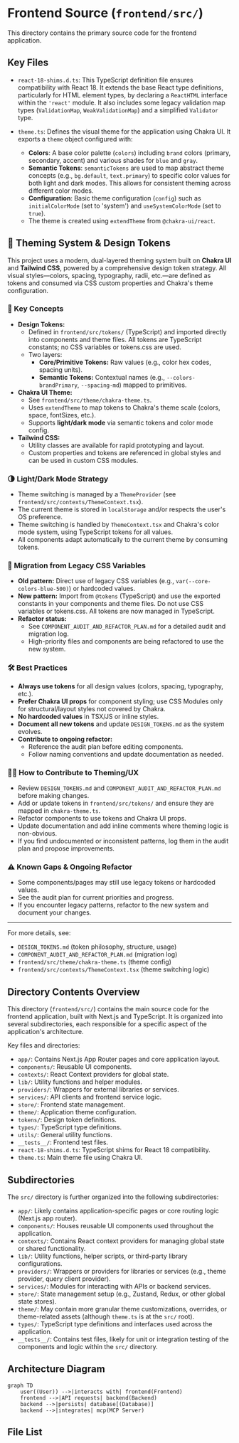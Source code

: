 # Frontend Source (`frontend/src/`)

This directory contains the primary source code for the frontend application.

## Key Files

- `react-18-shims.d.ts`: This TypeScript definition file ensures compatibility with React 18. It extends the base React type definitions, particularly for HTML element types, by declaring a `ReactHTML` interface within the `'react'` module. It also includes some legacy validation map types (`ValidationMap`, `WeakValidationMap`) and a simplified `Validator` type.

- `theme.ts`: Defines the visual theme for the application using Chakra UI. It exports a `theme` object configured with:
  - **Colors**: A base color palette (`colors`) including `brand` colors (primary, secondary, accent) and various shades for `blue` and `gray`.
  - **Semantic Tokens**: `semanticTokens` are used to map abstract theme concepts (e.g., `bg.default`, `text.primary`) to specific color values for both light and dark modes. This allows for consistent theming across different color modes.
  - **Configuration**: Basic theme configuration (`config`) such as `initialColorMode` (set to 'system') and `useSystemColorMode` (set to `true`).
  - The theme is created using `extendTheme` from `@chakra-ui/react`.

## 🎨 Theming System & Design Tokens

This project uses a modern, dual-layered theming system built on **Chakra UI** and **Tailwind CSS**, powered by a comprehensive design token strategy. All visual styles—colors, spacing, typography, radii, etc.—are defined as tokens and consumed via CSS custom properties and Chakra's theme configuration.

### 🧩 Key Concepts

- **Design Tokens:**
  - Defined in `frontend/src/tokens/` (TypeScript) and imported directly into components and theme files. All tokens are TypeScript constants; no CSS variables or tokens.css are used.
  - Two layers:
    - **Core/Primitive Tokens:** Raw values (e.g., color hex codes, spacing units).
    - **Semantic Tokens:** Contextual names (e.g., `--colors-brandPrimary`, `--spacing-md`) mapped to primitives.
- **Chakra UI Theme:**
  - See `frontend/src/theme/chakra-theme.ts`.
  - Uses `extendTheme` to map tokens to Chakra's theme scale (colors, space, fontSizes, etc.).
  - Supports **light/dark mode** via semantic tokens and color mode config.
- **Tailwind CSS:**
  - Utility classes are available for rapid prototyping and layout.
  - Custom properties and tokens are referenced in global styles and can be used in custom CSS modules.

### 🌗 Light/Dark Mode Strategy

- Theme switching is managed by a `ThemeProvider` (see `frontend/src/contexts/ThemeContext.tsx`).
- The current theme is stored in `localStorage` and/or respects the user's OS preference.
- Theme switching is handled by `ThemeContext.tsx` and Chakra's color mode system, using TypeScript tokens for all values.
- All components adapt automatically to the current theme by consuming tokens.

### 🚀 Migration from Legacy CSS Variables

- **Old pattern:** Direct use of legacy CSS variables (e.g., `var(--core-colors-blue-500)`) or hardcoded values.
- **New pattern:** Import from `@tokens` (TypeScript) and use the exported constants in your components and theme files. Do not use CSS variables or tokens.css. All tokens are now managed in TypeScript.
- **Refactor status:**
  - See `COMPONENT_AUDIT_AND_REFACTOR_PLAN.md` for a detailed audit and migration log.
  - High-priority files and components are being refactored to use the new system.

### 🛠️ Best Practices

- **Always use tokens** for all design values (colors, spacing, typography, etc.).
- **Prefer Chakra UI props** for component styling; use CSS Modules only for structural/layout styles not covered by Chakra.
- **No hardcoded values** in TSX/JS or inline styles.
- **Document all new tokens** and update `DESIGN_TOKENS.md` as the system evolves.
- **Contribute to ongoing refactor:**
  - Reference the audit plan before editing components.
  - Follow naming conventions and update documentation as needed.

### 🧑‍💻 How to Contribute to Theming/UX

- Review `DESIGN_TOKENS.md` and `COMPONENT_AUDIT_AND_REFACTOR_PLAN.md` before making changes.
- Add or update tokens in `frontend/src/tokens/` and ensure they are mapped in `chakra-theme.ts`.
- Refactor components to use tokens and Chakra UI props.
- Update documentation and add inline comments where theming logic is non-obvious.
- If you find undocumented or inconsistent patterns, log them in the audit plan and propose improvements.

### ⚠️ Known Gaps & Ongoing Refactor

- Some components/pages may still use legacy tokens or hardcoded values.
- See the audit plan for current priorities and progress.
- If you encounter legacy patterns, refactor to the new system and document your changes.

---

For more details, see:

- `DESIGN_TOKENS.md` (token philosophy, structure, usage)
- `COMPONENT_AUDIT_AND_REFACTOR_PLAN.md` (migration log)
- `frontend/src/theme/chakra-theme.ts` (theme config)
- `frontend/src/contexts/ThemeContext.tsx` (theme switching logic)

## Directory Contents Overview

This directory (`frontend/src/`) contains the main source code for the frontend application, built with Next.js and TypeScript. It is organized into several subdirectories, each responsible for a specific aspect of the application's architecture.

Key files and directories:

*   `app/`: Contains Next.js App Router pages and core application layout.
*   `components/`: Reusable UI components.
*   `contexts/`: React Context providers for global state.
*   `lib/`: Utility functions and helper modules.
*   `providers/`: Wrappers for external libraries or services.
*   `services/`: API clients and frontend service logic.
*   `store/`: Frontend state management.
*   `theme/`: Application theme configuration.
*   `tokens/`: Design token definitions.
*   `types/`: TypeScript type definitions.
*   `utils/`: General utility functions.
*   `__tests__/`: Frontend test files.
*   `react-18-shims.d.ts`: TypeScript shims for React 18 compatibility.
*   `theme.ts`: Main theme file using Chakra UI.

## Subdirectories

The `src/` directory is further organized into the following subdirectories:

- `app/`: Likely contains application-specific pages or core routing logic (Next.js app router).
- `components/`: Houses reusable UI components used throughout the application.
- `contexts/`: Contains React context providers for managing global state or shared functionality.
- `lib/`: Utility functions, helper scripts, or third-party library configurations.
- `providers/`: Wrappers or providers for libraries or services (e.g., theme provider, query client provider).
- `services/`: Modules for interacting with APIs or backend services.
- `store/`: State management setup (e.g., Zustand, Redux, or other global state stores).
- `theme/`: May contain more granular theme customizations, overrides, or theme-related assets (although `theme.ts` is at the `src/` root).
- `types/`: TypeScript type definitions and interfaces used across the application.
- `__tests__/`: Contains test files, likely for unit or integration testing of the components and logic within the `src/` directory.

## Architecture Diagram
```mermaid
graph TD
    user((User)) -->|interacts with| frontend(Frontend)
    frontend -->|API requests| backend(Backend)
    backend -->|persists| database[(Database)]
    backend -->|integrates| mcp(MCP Server)
```

<!-- File List Start -->
## File List


<!-- File List End -->




